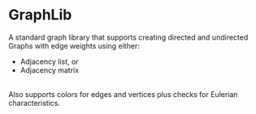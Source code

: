 # GraphLib
A standard graph library that supports creating directed and undirected Graphs with edge weights using either:<br>
<ul>
  <li>Adjacency list, or</li>
  <li>Adjacency matrix</li>
</ul>
<br>
Also supports colors for edges and vertices plus checks for Eulerian characteristics.
